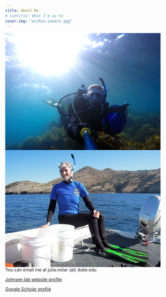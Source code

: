 ```yaml
---
title: About Me
# subtitle: What I'm up to
cover-img: "urchin-cover1.jpg"
---
```


<img style="float: left; padding-right: 20px;" width="500" src="/catalina diving.JPG">

<img style="float: left; padding-right: 20px;" width="500" src="/snorkeling at catalina.JPG">

You can email me at julia.notar (at) duke.edu

[Johnsen lab website profile](https://opticsoflife.org/people/julia.html)

[Google Scholar profile](https://scholar.google.com/citations?user=eQlRnmEAAAAJ&hl=en&oi=ao)
